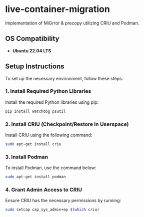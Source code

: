 # live-container-migration
Implementation of MiGrror &amp; precopy utilizing CRIU and Podman.


## OS Compatibility
- **Ubuntu 22.04 LTS**

## Setup Instructions

To set up the necessary environment, follow these steps:

### 1. Install Required Python Libraries
Install the required Python libraries using pip:

```bash
pip install watchdog psutil

```
### 2. Install CRIU (Checkpoint/Restore In Userspace)
Install CRIU using the following command:

```bash
sudo apt-get install criu

```


### 3. Install Podman
To install Podman, use the command below:
```bash
sudo apt-get install podman
```



### 4. Grant Admin Access to CRIU
Ensure CRIU has the necessary permissions by running:
```bash
sudo setcap cap_sys_admin+ep $(which criu)
```
